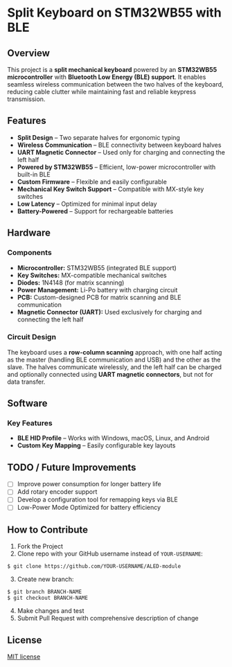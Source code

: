 # Split Keyboard on STM32WB55 with BLE

## Overview
This project is a **split mechanical keyboard** powered by an **STM32WB55 microcontroller** with **Bluetooth Low Energy (BLE) support**. It enables seamless wireless communication between the two halves of the keyboard, reducing cable clutter while maintaining fast and reliable keypress transmission.

## Features
- **Split Design** – Two separate halves for ergonomic typing
- **Wireless Communication** – BLE connectivity between keyboard halves
- **UART Magnetic Connector** – Used only for charging and connecting the left half
- **Powered by STM32WB55** – Efficient, low-power microcontroller with built-in BLE
- **Custom Firmware** – Flexible and easily configurable
- **Mechanical Key Switch Support** – Compatible with MX-style key switches
- **Low Latency** – Optimized for minimal input delay
- **Battery-Powered** – Support for rechargeable batteries

## Hardware
### Components
- **Microcontroller:** STM32WB55 (integrated BLE support)
- **Key Switches:** MX-compatible mechanical switches
- **Diodes:** 1N4148 (for matrix scanning)
- **Power Management:** Li-Po battery with charging circuit
- **PCB:** Custom-designed PCB for matrix scanning and BLE communication
- **Magnetic Connector (UART):** Used exclusively for charging and connecting the left half

### Circuit Design
The keyboard uses a **row-column scanning** approach, with one half acting as the master (handling BLE communication and USB) and the other as the slave. The halves communicate wirelessly, and the left half can be charged and optionally connected using **UART magnetic connectors**, but not for data transfer.

## Software

### Key Features
- **BLE HID Profile** – Works with Windows, macOS, Linux, and Android
- **Custom Key Mapping** – Easily configurable key layouts
## TODO / Future Improvements
- [ ] Improve power consumption for longer battery life
- [ ] Add rotary encoder support
- [ ] Develop a configuration tool for remapping keys via BLE
- [ ] Low-Power Mode Optimized for battery efficiency

## How to Contribute
1. Fork the Project
2. Clone repo with your GitHub username instead of ```YOUR-USERNAME```:<br>
```
$ git clone https://github.com/YOUR-USERNAME/ALED-module
```
3. Create new branch:<br>
```
$ git branch BRANCH-NAME 
$ git checkout BRANCH-NAME
```
4. Make changes and test<br>
5. Submit Pull Request with comprehensive description of change
## License 
[MIT license](LICENSE)

